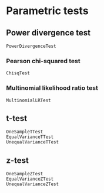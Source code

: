 # Parametric tests

## Power divergence test
```@docs
PowerDivergenceTest
```

### Pearson chi-squared test
```@docs
ChisqTest
```

### Multinomial likelihood ratio test
```@docs
MultinomialLRTest
```

## t-test
```@docs
OneSampleTTest
EqualVarianceTTest
UnequalVarianceTTest
```

## z-test
```@docs
OneSampleZTest
EqualVarianceZTest
UnequalVarianceZTest
```
